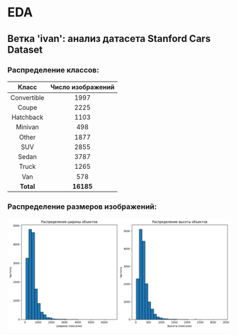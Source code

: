 # EDA

## Ветка 'ivan': анализ датасета Stanford Cars Dataset

### Распределение классов:
|    Класс    | Число изображений |
|:-----------:|:-----------------:|
| Convertible |       1997        |
|    Coupe    |       2225        |
|  Hatchback  |       1103        |
|   Minivan   |        498        |
|    Other    |       1877        |
|     SUV     |       2855        |
|    Sedan    |       3787        |
|    Truck    |       1265        |
|     Van     |        578        |
|  **Total**  |     **16185**     |

### Распределение размеров изображений:
![График распределений по размерам](EDA/size_distributions_ivan.png)
